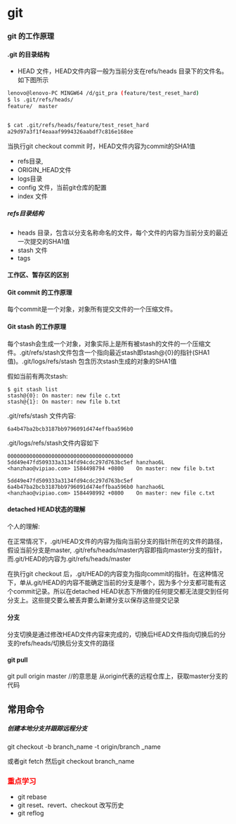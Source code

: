 # git 

### git 的工作原理

#### .git 的目录结构

* HEAD 文件，HEAD文件内容一般为当前分支在refs/heads 目录下的文件名。如下图所示

~~~bash
lenovo@lenovo-PC MINGW64 /d/git_pra (feature/test_reset_hard)
$ ls .git/refs/heads/
feature/  master


$ cat .git/refs/heads/feature/test_reset_hard
a29d97a3f1f4eaaaf9994326aabdf7c816e168ee

~~~

当执行git checkout commit 时，HEAD文件内容为commit的SHA1值

* refs目录, 
* ORIGIN_HEAD文件
* logs目录
* config 文件，当前git仓库的配置
* index 文件

##### refs目录结构

* heads 目录，包含以分支名称命名的文件，每个文件的内容为当前分支的最近一次提交的SHA1值
* stash 文件
* tags

#### 工作区、暂存区的区别

#### Git commit 的工作原理

每个commit是一个对象，对象所有提交文件的一个压缩文件。

#### Git stash 的工作原理

每个stash会生成一个对象，对象实际上是所有被stash的文件的一个压缩文件。.git/refs/stash文件包含一个指向最近stash即stash@{0}的指针(SHA1值)。.git/logs/refs/stash 包含历次stash生成的对象的SHA1值

假如当前有两次stash:

~~~
$ git stash list
stash@{0}: On master: new file c.txt
stash@{1}: On master: new file b.txt

~~~

.git/refs/stash 文件内容:

~~~
6a4b47ba2bcb3187bb9796091d474effbaa596b0
~~~



.git/logs/refs/stash文件内容如下

~~~
0000000000000000000000000000000000000000 5dd49e47fd509333a3134fd94cdc297d763bc5ef hanzhao6L <hanzhao@vipiao.com> 1584498794 +0800    On master: new file b.txt

5dd49e47fd509333a3134fd94cdc297d763bc5ef 6a4b47ba2bcb3187bb9796091d474effbaa596b0 hanzhao6L <hanzhao@vipiao.com> 1584498992 +0800    On master: new file c.txt
~~~



#### detached HEAD状态的理解

个人的理解:

在正常情况下，.git/HEAD文件的内容为指向当前分支的指针所在的文件的路径，假设当前分支是master, .git/refs/heads/master内容即指向master分支的指针，而.git/HEAD的内容为.git/refs/heads/master

在执行git checkout <commit>后，.git/HEAD的内容变为指向commit的指针。在这种情况下，单从.git/HEAD的内容不能确定当前的分支是哪个，因为多个分支都可能有这个commit记录。所以在detached HEAD状态下所做的任何提交都无法提交到任何分支上。这些提交要么被丢弃要么新建分支以保存这些提交记录

####  分支

分支切换是通过修改HEAD文件内容来完成的，切换后HEAD文件指向切换后的分支的refs/heads/切换后分支文件的路径







#### git pull

git pull origin master //的意思是 从origin代表的远程仓库上，获取master分支的代码



## 常用命令

##### 创建本地分支并跟踪远程分支

git checkout -b  branch_name -t origin/branch _name

或者git fetch  然后git checkout branch_name



### <font color="red">重点学习</font>

* git rebase
* git reset、revert、checkout 改写历史
* git reflog